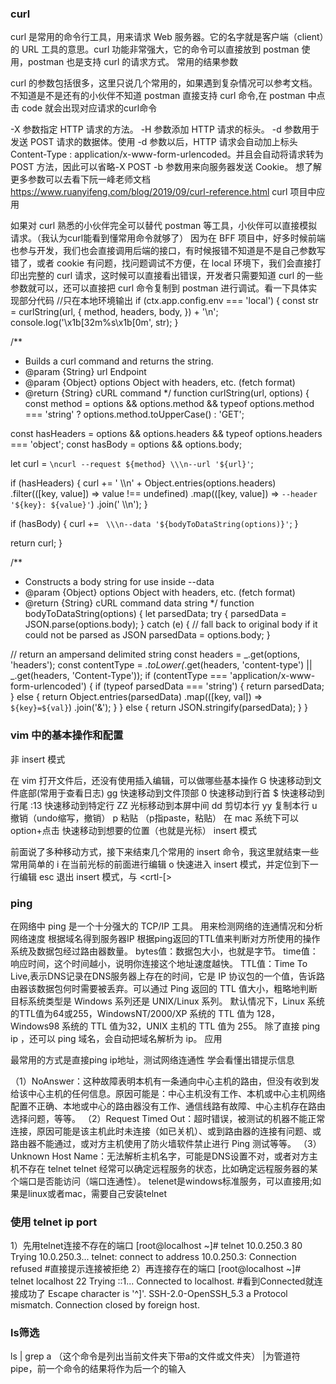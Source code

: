 ### curl
curl 是常用的命令行工具，用来请求 Web 服务器。它的名字就是客户端（client）的 URL 工具的意思。curl 功能非常强大，它的命令可以直接放到 postman 使用，postman 也是支持 curl 的请求方式。
常用的结果参数

curl 的参数包括很多，这里只说几个常用的，如果遇到复杂情况可以参考文档。
不知道是不是还有的小伙伴不知道 postman 直接支持 curl 命令,在 postman 中点击 code 就会出现对应请求的curl命令

-X 参数指定 HTTP 请求的方法。
-H 参数添加 HTTP 请求的标头。
-d 参数用于发送 POST 请求的数据体。使用 -d 参数以后，HTTP 请求会自动加上标头Content-Type : application/x-www-form-urlencoded。并且会自动将请求转为 POST 方法，因此可以省略-X POST
-b 参数用来向服务器发送 Cookie。
想了解更多参数可以去看下阮一峰老师文档 https://www.ruanyifeng.com/blog/2019/09/curl-reference.html
curl 项目中应用

如果对 curl 熟悉的小伙伴完全可以替代 postman 等工具，小伙伴可以直接模拟请求。（我认为curl能看到懂常用命令就够了）
因为在 BFF 项目中，好多时候前端也参与开发，我们也会直接调用后端的接口，有时候报错不知道是不是自己参数写错了，或者 cookie 有问题，找问题调试不方便，在 local 环境下，我们会直接打印出完整的 curl 请求，这时候可以直接看出错误，开发者只需要知道 curl 的一些参数就可以，还可以直接把 curl 命令复制到 postman 进行调试。看一下具体实现部分代码
 //只在本地环境输出
    if (ctx.app.config.env === 'local') {
      const str =
        curlString(url, {
          method,
          headers,
          body,
        }) + '\n';
      console.log('\x1b[32m%s\x1b[0m', str);
    }
    
/**
 * Builds a curl command and returns the string.
 * @param  {String} url               Endpoint
 * @param  {Object} options           Object with headers, etc. (fetch format)
 * @return {String}                   cURL command
 */
function curlString(url, options) {
  const method = options && options.method && typeof options.method === 'string' ? options.method.toUpperCase() : 'GET';

  const hasHeaders = options && options.headers && typeof options.headers === 'object';
  const hasBody = options && options.body;

  let curl = `\ncurl --request ${method} \\\n--url '${url}'`;

  if (hasHeaders) {
    curl +=
      ' \\\n' +
      Object.entries(options.headers)
        .filter(([key, value]) => value !== undefined)
        .map(([key, value]) => `--header '${key}: ${value}'`)
        .join(' \\\n');
  }

  if (hasBody) {
    curl += ` \\\n--data '${bodyToDataString(options)}'`;
  }

  return curl;
}

/**
 * Constructs a body string for use inside --data
 * @param  {Object} options           Object with headers, etc. (fetch format)
 * @return {String}                   cURL command data string
 */
function bodyToDataString(options) {
  let parsedData;
  try {
    parsedData = JSON.parse(options.body);
  } catch (e) {
    // fall back to original body if it could not be parsed as JSON
    parsedData = options.body;
  }

  // return an ampersand delimited string
  const headers = _.get(options, 'headers');
  const contentType = _.toLower(_.get(headers, 'content-type') || _.get(headers, 'Content-Type'));
  if (contentType === 'application/x-www-form-urlencoded') {
    if (typeof parsedData === 'string') {
      return parsedData;
    } else {
      return Object.entries(parsedData)
        .map(([key, val]) => `${key}=${val}`)
        .join('&');
    }
  } else {
    return JSON.stringify(parsedData);
  }
}
### vim 中的基本操作和配置
非 insert 模式

在 vim 打开文件后，还没有使用插入编辑，可以做哪些基本操作
G 快速移动到文件底部(常用于查看日志)
gg 快速移动到文件顶部
0 快速移动到行首
$ 快速移动到行尾
:13 快速移动到特定行
ZZ 光标移动到本屏中间
dd 剪切本行
yy 复制本行
u 撤销（undo缩写，撤销）
p 粘贴 （p指paste，粘贴）
在 mac 系统下可以 option+点击 快速移动到想要的位置（也就是光标）
insert 模式

前面说了多种移动方式，接下来结束几个常用的 insert 命令，我这里就结束一些常用简单的
i 在当前光标的前面进行编辑
o 快速进入 insert 模式，并定位到下一行编辑
esc 退出 insert 模式，与 <crtl-[>
### ping
在网络中 ping 是一个十分强大的 TCP/IP 工具。
用来检测网络的连通情况和分析网络速度
根据域名得到服务器IP
根据ping返回的TTL值来判断对方所使用的操作系统及数据包经过路由器数量。
bytes值：数据包大小，也就是字节。
time值：响应时间，这个时间越小，说明你连接这个地址速度越快。
TTL值：Time To Live,表示DNS记录在DNS服务器上存在的时间，它是 IP 协议包的一个值，告诉路由器该数据包何时需要被丢弃。可以通过 Ping 返回的 TTL 值大小，粗略地判断目标系统类型是 Windows 系列还是 UNIX/Linux 系列。
默认情况下，Linux 系统的TTL值为64或255，WindowsNT/2000/XP 系统的 TTL 值为 128，Windows98 系统的 TTL 值为32，UNIX 主机的 TTL 值为 255。
除了直接 ping ip ，还可以 ping 域名，会自动把域名解析为 ip。
应用

最常用的方式是直接ping ip地址，测试网络连通性
学会看懂出错提示信息

（1）NoAnswer：这种故障表明本机有一条通向中心主机的路由，但没有收到发给该中心主机的任何信息。原因可能是：中心主机没有工作、本机或中心主机网络配置不正确、本地或中心的路由器没有工作、通信线路有故障、中心主机存在路由选择问题，等等。
（2）Request Timed Out：超时错误，被测试的机器不能正常连接，原因可能是该主机此时未连接（如已关机）、或到路由器的连接有问题、或路由器不能通过，或对方主机使用了防火墙软件禁止进行 Ping 测试等等。
（3）Unknown Host Name：无法解析主机名字，可能是DNS设置不对，或者对方主机不存在
telnet
telnet 经常可以确定远程服务的状态，比如确定远程服务器的某个端口是否能访问（端口连通性）。
telenet是windows标准服务，可以直接用;如果是linux或者mac，需要自己安装telnet
### 使用 telnet ip port

1）先用telnet连接不存在的端口
[root@localhost ~]# telnet 10.0.250.3 80
Trying 10.0.250.3...
telnet: connect to address 10.0.250.3: Connection refused #直接提示连接被拒绝
2）再连接存在的端口
[root@localhost ~]# telnet localhost 22
Trying ::1...
Connected to localhost. #看到Connected就连接成功了
Escape character is '^]'.
SSH-2.0-OpenSSH_5.3
a
Protocol mismatch.
Connection closed by foreign host.

### ls筛选

ls | grep a （这个命令是列出当前文件夹下带a的文件或文件夹）
|为管道符pipe，前一个命令的结果将作为后一个的输入
